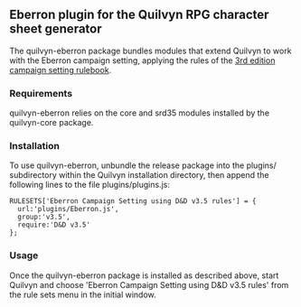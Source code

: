 ## Eberron plugin for the Quilvyn RPG character sheet generator

The quilvyn-eberron package bundles modules that extend Quilvyn to work with
the Eberron campaign setting, applying the rules of the
<a href="https://www.dmsguild.com/product/28474/Eberron-Campaign-Setting-3e">3rd edition campaign setting rulebook</a>.

### Requirements

quilvyn-eberron relies on the core and srd35 modules installed by the
quilvyn-core package.

### Installation

To use quilvyn-eberron, unbundle the release package into the plugins/
subdirectory within the Quilvyn installation directory, then append the
following lines to the file plugins/plugins.js:

    RULESETS['Eberron Campaign Setting using D&D v3.5 rules'] = {
      url:'plugins/Eberron.js',
      group:'v3.5',
      require:'D&D v3.5'
    };

### Usage

Once the quilvyn-eberron package is installed as described above, start Quilvyn
and choose 'Eberron Campaign Setting using D&D v3.5 rules' from the rule sets
menu in the initial window.
